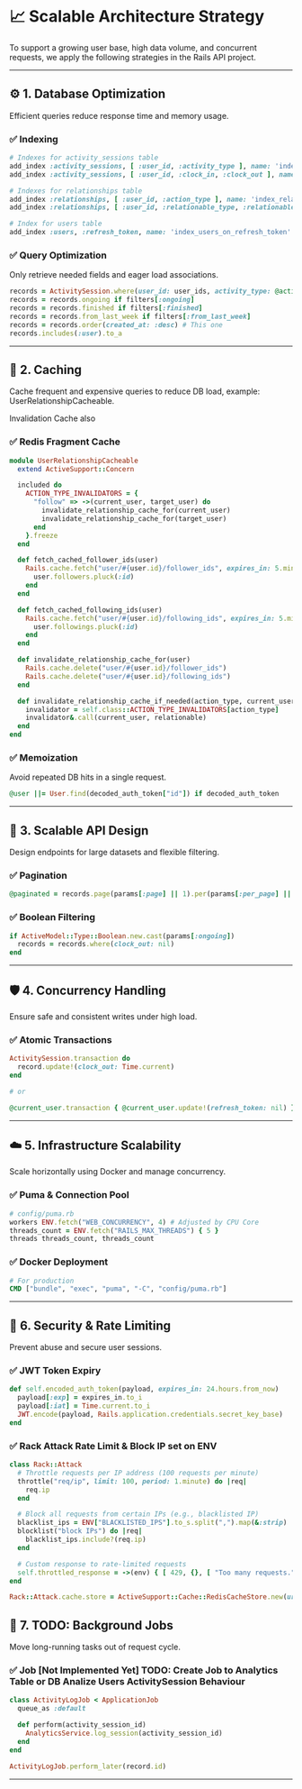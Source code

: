 # 📈 Scalable Architecture Strategy

To support a growing user base, high data volume, and concurrent requests, we apply the following strategies in the Rails API project.

---

## ⚙️ 1. Database Optimization

Efficient queries reduce response time and memory usage.

### ✅ Indexing

```ruby
# Indexes for activity_sessions table
add_index :activity_sessions, [ :user_id, :activity_type ], name: 'index_activity_sessions_on_user_and_type'
add_index :activity_sessions, [ :user_id, :clock_in, :clock_out ], name: 'index_activity_sessions_on_user_and_times'

# Indexes for relationships table
add_index :relationships, [ :user_id, :action_type ], name: 'index_relationships_on_user_and_action_type'
add_index :relationships, [ :user_id, :relationable_type, :relationable_id ], name: 'index_relationships_on_user_and_relationable'

# Index for users table
add_index :users, :refresh_token, name: 'index_users_on_refresh_token'
```

### ✅ Query Optimization

Only retrieve needed fields and eager load associations.

```ruby
records = ActivitySession.where(user_id: user_ids, activity_type: @activity_type)
records = records.ongoing if filters[:ongoing]
records = records.finished if filters[:finished]
records = records.from_last_week if filters[:from_last_week]
records = records.order(created_at: :desc) # This one
records.includes(:user).to_a
```

---

## 🧠 2. Caching

Cache frequent and expensive queries to reduce DB load, example: UserRelationshipCacheable.

Invalidation Cache also

### ✅ Redis Fragment Cache

```ruby
module UserRelationshipCacheable
  extend ActiveSupport::Concern

  included do
    ACTION_TYPE_INVALIDATORS = {
      "follow" => ->(current_user, target_user) do
        invalidate_relationship_cache_for(current_user)
        invalidate_relationship_cache_for(target_user)
      end
    }.freeze
  end

  def fetch_cached_follower_ids(user)
    Rails.cache.fetch("user/#{user.id}/follower_ids", expires_in: 5.minutes) do
      user.followers.pluck(:id)
    end
  end

  def fetch_cached_following_ids(user)
    Rails.cache.fetch("user/#{user.id}/following_ids", expires_in: 5.minutes) do
      user.followings.pluck(:id)
    end
  end

  def invalidate_relationship_cache_for(user)
    Rails.cache.delete("user/#{user.id}/follower_ids")
    Rails.cache.delete("user/#{user.id}/following_ids")
  end

  def invalidate_relationship_cache_if_needed(action_type, current_user, relationable)
    invalidator = self.class::ACTION_TYPE_INVALIDATORS[action_type]
    invalidator&.call(current_user, relationable)
  end
end

```

### ✅ Memoization

Avoid repeated DB hits in a single request.

```ruby
@user ||= User.find(decoded_auth_token["id"]) if decoded_auth_token
```

---

## 🔄 3. Scalable API Design

Design endpoints for large datasets and flexible filtering.

### ✅ Pagination

```ruby
@paginated = records.page(params[:page] || 1).per(params[:per_page] || 10)
```

### ✅ Boolean Filtering

```ruby
if ActiveModel::Type::Boolean.new.cast(params[:ongoing])
  records = records.where(clock_out: nil)
end
```

---

## 🛡️ 4. Concurrency Handling

Ensure safe and consistent writes under high load.

### ✅ Atomic Transactions

```ruby
ActivitySession.transaction do
  record.update!(clock_out: Time.current)
end

# or

@current_user.transaction { @current_user.update!(refresh_token: nil) }
```

---

## ☁️ 5. Infrastructure Scalability

Scale horizontally using Docker and manage concurrency.

### ✅ Puma & Connection Pool

```ruby
# config/puma.rb
workers ENV.fetch("WEB_CONCURRENCY", 4) # Adjusted by CPU Core
threads_count = ENV.fetch("RAILS_MAX_THREADS") { 5 }
threads threads_count, threads_count
```

### ✅ Docker Deployment

```dockerfile
# For production
CMD ["bundle", "exec", "puma", "-C", "config/puma.rb"]
```

---

## 🔐 6. Security & Rate Limiting

Prevent abuse and secure user sessions.

### ✅ JWT Token Expiry

```ruby
def self.encoded_auth_token(payload, expires_in: 24.hours.from_now)
  payload[:exp] = expires_in.to_i
  payload[:iat] = Time.current.to_i
  JWT.encode(payload, Rails.application.credentials.secret_key_base)
end
```

### ✅ Rack Attack Rate Limit & Block IP set on ENV

```ruby
class Rack::Attack
  # Throttle requests per IP address (100 requests per minute)
  throttle("req/ip", limit: 100, period: 1.minute) do |req|
    req.ip
  end

  # Block all requests from certain IPs (e.g., blacklisted IP)
  blacklist_ips = ENV["BLACKLISTED_IPS"].to_s.split(",").map(&:strip)
  blocklist("block IPs") do |req|
    blacklist_ips.include?(req.ip)
  end

  # Custom response to rate-limited requests
  self.throttled_response = ->(env) { [ 429, {}, [ "Too many requests." ] ] }
end

Rack::Attack.cache.store = ActiveSupport::Cache::RedisCacheStore.new(url: ENV["REDIS_URL"] || "redis://localhost:6379/0", namespace: "rack::attack")
```

## 🚀 7. TODO: Background Jobs

Move long-running tasks out of request cycle.

### ✅ Job [Not Implemented Yet] TODO: Create Job to Analytics Table or DB Analize Users ActivitySession Behaviour

```ruby
class ActivityLogJob < ApplicationJob
  queue_as :default

  def perform(activity_session_id)
    AnalyticsService.log_session(activity_session_id)
  end
end

ActivityLogJob.perform_later(record.id)
```

---
